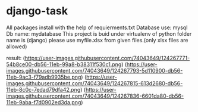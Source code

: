 
# django-task
All packages install with the help of requierments.txt
Database use: mysql
Db name: mydatabase
This project is buid under virtualenv of python folder name is (django)
please use myfile.xlsx from given files.(only xlsx files are allowed)

result:
(https://user-images.githubusercontent.com/74043649/124267771-54b8ce00-db56-11eb-99a8-b38311f530c1.png)
(https://user-images.githubusercontent.com/74043649/124267793-5d110900-db56-11eb-9ac3-f79adb9935be.png)
(https://user-images.githubusercontent.com/74043649/124267815-613d2680-db56-11eb-8c0c-7edad79dfa42.png)
(https://user-images.githubusercontent.com/74043649/124267836-6601da80-db56-11eb-9aba-f7d0902ed3da.png)
